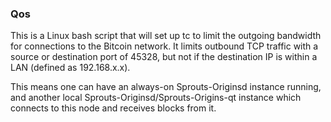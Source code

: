 ### Qos ###

This is a Linux bash script that will set up tc to limit the outgoing bandwidth for connections to the Bitcoin network. It limits outbound TCP traffic with a source or destination port of 45328, but not if the destination IP is within a LAN (defined as 192.168.x.x).

This means one can have an always-on Sprouts-Originsd instance running, and another local Sprouts-Originsd/Sprouts-Origins-qt instance which connects to this node and receives blocks from it.
